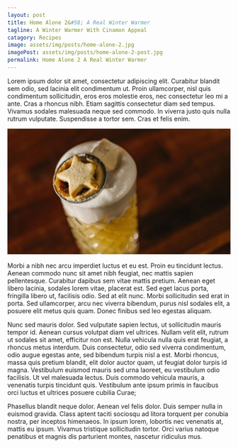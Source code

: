 ```yaml
---
layout: post
title: Home Alone 2&#58; A Real Winter Warmer
tagline: A Winter Warmer With Cinamon Appeal
catagory: Recipes
image: assets/img/posts/home-alone-2.jpg
imagePost: assets/img/posts/home-alone-2-post.jpg
permalink: Home Alone 2 A Real Winter Warmer
---
```


Lorem ipsum dolor sit amet, consectetur adipiscing elit. Curabitur blandit sem odio, sed lacinia elit condimentum ut. Proin ullamcorper, nisl quis condimentum sollicitudin, eros eros molestie eros, nec consectetur leo mi a ante. Cras a rhoncus nibh. Etiam sagittis consectetur diam sed tempus. Vivamus sodales malesuada neque sed commodo. In viverra justo quis nulla rutrum vulputate. Suspendisse a tortor sem. Cras et felis enim.

![My helpful screenshot](/assets/img/cocktail_2.jpg)

Morbi a nibh nec arcu imperdiet luctus et eu est. Proin eu tincidunt lectus. Aenean commodo nunc sit amet nibh feugiat, nec mattis sapien pellentesque. Curabitur dapibus sem vitae mattis pretium. Aenean eget libero lacinia, sodales lorem vitae, placerat est. Sed eget lacus porta, fringilla libero ut, facilisis odio. Sed at elit nunc. Morbi sollicitudin sed erat in porta. Sed ullamcorper, arcu nec viverra bibendum, purus nisl sodales elit, a posuere elit metus quis quam. Donec finibus sed leo egestas aliquam.

Nunc sed mauris dolor. Sed vulputate sapien lectus, ut sollicitudin mauris tempor id. Aenean cursus volutpat diam vel ultrices. Nullam velit elit, rutrum ut sodales sit amet, efficitur non est. Nulla vehicula nulla quis erat feugiat, a rhoncus metus interdum. Duis consectetur, odio sed viverra condimentum, odio augue egestas ante, sed bibendum turpis nisl a est. Morbi rhoncus, massa quis pretium blandit, elit dolor auctor quam, ut feugiat dolor turpis id magna. Vestibulum euismod mauris sed urna laoreet, eu vestibulum odio facilisis. Ut vel malesuada lectus. Duis commodo vehicula mauris, a venenatis turpis tincidunt quis. Vestibulum ante ipsum primis in faucibus orci luctus et ultrices posuere cubilia Curae;

Phasellus blandit neque dolor. Aenean vel felis dolor. Duis semper nulla in euismod gravida. Class aptent taciti sociosqu ad litora torquent per conubia nostra, per inceptos himenaeos. In ipsum lorem, lobortis nec venenatis at, mattis eu ipsum. Vivamus tristique sollicitudin tortor. Orci varius natoque penatibus et magnis dis parturient montes, nascetur ridiculus mus.